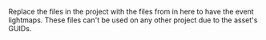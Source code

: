 Replace the files in the project with the files from in here to have the event lightmaps. These files can't be used on any other project due to the asset's GUIDs.